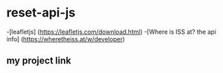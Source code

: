 # reset-api-js

-[leafletjs] (https://leafletjs.com/download.html)
-[Where is ISS at? the api info] (https://wheretheiss.at/w/developer)

## my project link
